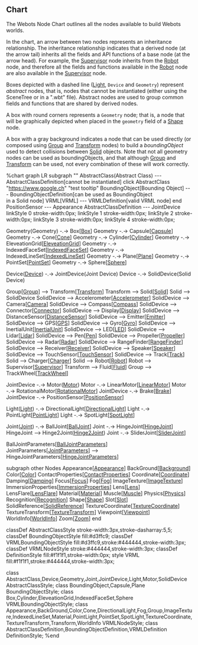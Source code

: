 ## Chart

The Webots Node Chart outlines all the nodes available to build Webots worlds.

In the chart, an arrow between two nodes represents an inheritance relationship.
The inheritance relationship indicates that a derived node (at the arrow tail) inherits all the fields and API functions of a base node (at the arrow head).
For example, the [Supervisor](supervisor.md) node inherits from the [Robot](robot.md) node, and therefore all the fields and functions available in the [Robot](robot.md) node are also available in the [Supervisor](supervisor.md) node.

Boxes depicted with a dashed line ([Light](light.md), `Device` and `Geometry`) represent *abstract* nodes, that is, nodes that cannot be instantiated (either using the SceneTree or in a ".wbt" file).
Abstract nodes are used to group common fields and functions that are shared by derived nodes.

A box with round corners represents a `Geometry` node; that is, a node that will be graphically depicted when placed in the `geometry` field of a [Shape](shape.md) node.

A box with a gray background indicates a node that can be used directly (or composed using [Group](group.md) and [Transform](transform.md) nodes) to build a *boundingObject* used to detect collisions between [Solid](solid.md) objects.
Note that not all geometry nodes can be used as boundingObjects, and that although [Group](group.md) and [Transform](transform.md) can be used, not every combination of these will work correctly.

%chart
graph LR
  subgraph ""
    AbstractClass(Abstract Class) --- AbstractClassDefinition[cannot be instantiated]
    click AbstractClass "https://www.google.ch" "test tooltip"
    BoundingObject[Bounding Object] --- BoundingObjectDefinition[can be used as BoundingObject<br>in a Solid node]
    VRML[VRML] --- VRMLDefinition[valid VRML node]
  end
  PositionSensor --- Appearance
  AbstractClassDefinition --- JointDevice
  linkStyle 0 stroke-width:0px;
  linkStyle 1 stroke-width:0px;
  linkStyle 2 stroke-width:0px;
  linkStyle 3 stroke-width:0px;
  linkStyle 4 stroke-width:0px;

  Geometry(Geometry) -.-> Box[[Box](box.md)]
  Geometry -.-> Capsule[[Capsule](capsule.md)]
  Geometry -.-> Cone[[Cone](cone.md)]
  Geometry -.-> Cylinder[[Cylinder](cylinder.md)]
  Geometry -.-> EleveationGrid[[EleveationGrid](elevationgrid.md)]
  Geometry -.-> IndexedFaceSet[[IndexedFaceSet](indexedfaceset.md)]
  Geometry -.-> IndexedLineSet[[IndexedLineSet](indexedlineset.md)]
  Geometry -.-> Plane[[Plane](plane.md)]
  Geometry -.-> PointSet[[PointSet](pointset.md)]
  Geometry -.-> Sphere[[Sphere](sphere.md)]

  Device([Device](device.md)) -.-> JointDevice(Joint Device)
  Device -.-> SolidDevice(Solid Device)

  Group[[Group](group.md)] --> Transform[[Transform](transform.md)]
    Transform --> Solid[[Solid](solid.md)]
      Solid --> SolidDevice
        SolidDevice --> Accelerometer[[Accelerometer](accelerometer.md)]
        SolidDevice --> Camera[[Camera](camera.md)]
        SolidDevice --> Compass[[Compass](compass.md)]
        SolidDevice --> Connector[[Connector](connector.md)]
        SolidDevice --> Display[[Display](display.md)]
        SolidDevice --> DistanceSensor[[DistanceSensor](distancesensor.md)]
        SolidDevice --> Emitter[[Emitter](emitter.md)]
        SolidDevice --> GPS[[GPS](gps.md)]
        SolidDevice --> Gyro[[Gyro](gyro.md)]
        SolidDevice --> InertialUnit[[InertialUnit](inertialunit.md)]
        SolidDevice --> LED[[LED](led.md)]
        SolidDevice --> Lidar[[Lidar](lidar.md)]
        SolidDevice --> Pen[[Pen](pen.md)]
        SolidDevice --> Propeller[[Propeller](propeller.md)]
        SolidDevice --> Radar[[Radar](radar.md)]
        SolidDevice --> RangeFinder[[RangeFinder](rangefinder.md)]
        SolidDevice --> Receiver[[Receiver](receiver.md)]
        SolidDevice --> Speaker[[Speaker](speaker.md)]
        SolidDevice --> TouchSensor[[TouchSensor](touchsensor.md)]
        SolidDevice --> Track[[Track](track.md)]
      Solid --> Charger[[Charger](charger.md)]
      Solid --> Robot[[Robot](robot.md)]
        Robot --> Supervisor[[Supervisor](supervisor.md)]
    Transform --> Fluid[[Fluid](fluid.md)]
  Group --> TrackWheel[[TrackWheel](trackwheel.md)]

  JointDevice -.-> Motor([Motor](motor.md))
    Motor -.-> LinearMotor[[LinearMotor](linearmotor.md)]
    Motor -.-> RotationalMotor[[RotationalMotor](rotationalmotor.md)]
  JointDevice -.-> Brake[[Brake](brake.md)]
  JointDevice -.-> PositionSensor[[PositionSensor](positionsensor.md)]

  Light([Light](light.md)) -.-> DirectionalLight[[DirectionalLight](directionallight.md)]
  Light -.-> PointLight[[PointLight](pointlight.md)]
  Light -.-> SpotLight[[SpotLight](spotlight.md)]

  Joint([Joint](joint.md)) -.-> BallJoint[[BallJoint](balljoint.md)]
  Joint -.-> HingeJoint[[HingeJoint](hingejoint.md)]
    HingeJoint --> Hinge2Joint([Hinge2Joint](hinge2joint.md))
  Joint -.-> SliderJoint[[SliderJoint](sliderjoint.md)]

  BallJointParameters[[BallJointParameters](balljointparameters.md)]
  JointParameters[[JointParameters](jointparameters.md)] --> HingeJointParameters[[HingeJointParameters](hingejointparameters.md)]

  subgraph other Nodes
    Appearance[[Appearance](appearance.md)]
    BackGround[[Background](background.md)]
    Color[[Color](color.md)]
    ContactProperties[[ContactProperties](contactproperties.md)]
    Coordinate[[Coordinate](coordinate.md)]
    Damping[[Damping](damping.md)]
    Focus[[Focus](focus.md)]
    Fog[[Fog](fog.md)]
    ImageTexture[[ImageTexture](imagetexture.md)]
    ImmersionProperties[[ImmersionProperties](immersionproperties.md)]
    Lens[[Lens](lens.md)]
    LensFlare[[LensFlare](lensflare.md)]
    Material[[Material](material.md)]
    Muscle[[Muscle](muscle.md)]
    Physics[[Physics](physics.md)]
    Recognition[[Recognition](recognition.md)]
    Shape[[Shape](shape.md)]
    Slot[[Slot](slot.md)]
    SolidReference[[SolidReference](solidreference.md)]
    TextureCoordinate[[TextureCoordinate](texturecoordinate.md)]
    TextureTransform[[TextureTransform](texturetransform.md)]
    Viewpoint[[Viewpoint](viewpoint.md)]
    WorldInfo[[WorldInfo](worldinfo.md)]
    Zoom[[Zoom](zoom.md)]
  end

  classDef AbstractClassStyle stroke-width:3px,stroke-dasharray:5,5;
  classDef BoundingObjectStyle fill:#d3ffc9;
  classDef VRMLBoundingObjectStyle fill:#d3ffc9,stroke:#444444,stroke-width:3px;
  classDef VRMLNodeStyle stroke:#444444,stroke-width:3px;
  classDef DefinitionStyle fill:#f1f1f1,stroke-width:0px;
  style VRML fill:#f1f1f1,stroke:#444444,stroke-width:3px;

  class AbstractClass,Device,Geometry,Joint,JointDevice,Light,Motor,SolidDevice AbstractClassStyle;
  class BoundingObject,Capsule,Plane BoundingObjectStyle;
  class Box,Cylinder,EleveationGrid,IndexedFaceSet,Sphere VRMLBoundingObjectStyle;
  class Appearance,BackGround,Color,Cone,DirectionalLight,Fog,Group,ImageTexture,IndexedLineSet,Material,PointLight,PointSet,SpotLight,TextureCoordinate,TextureTransform,Transform,WorldInfo VRMLNodeStyle;
  class AbstractClassDefinition,BoundingObjectDefinition,VRMLDefinition DefinitionStyle;
%end

